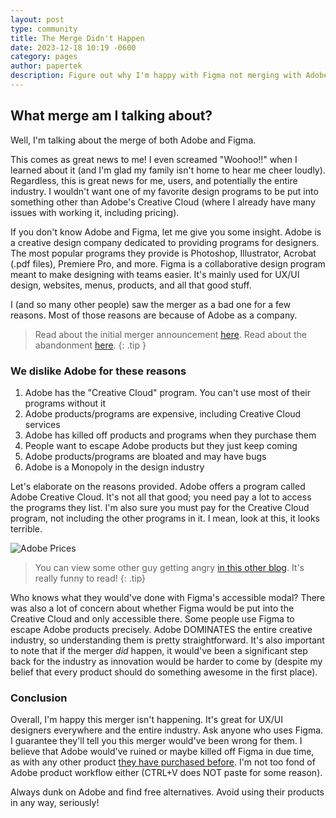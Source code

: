 ```yaml
---
layout: post
type: community
title: The Merge Didn't Happen
date: 2023-12-18 10:19 -0600
category: pages
author: papertek
description: Figure out why I'm happy with Figma not merging with Adobe
---
```


## What merge am I talking about?

Well, I'm talking about the merge of both Adobe and Figma.

This comes as great news to me! I even screamed "Woohoo!!" when I learned about it (and I'm glad my family isn't home to hear me cheer loudly). Regardless, this is great news for me, users, and potentially the entire industry. I wouldn't want one of my favorite design programs to be put into something other than Adobe's Creative Cloud (where I already have many issues with working it, including pricing).

If you don't know Adobe and Figma, let me give you some insight. Adobe is a creative design company dedicated to providing programs for designers. The most popular programs they provide is Photoshop, Illustrator, Acrobat (.pdf files), Premiere Pro, and more. Figma is a collaborative design program meant to make designing with teams easier. It's mainly used for UX/UI design, websites, menus, products, and all that good stuff.

I (and so many other people) saw the merger as a bad one for a few reasons. Most of those reasons are because of Adobe as a company.

> Read about the initial merger announcement [here](https://www.figma.com/blog/a-new-collaboration-with-adobe/). Read about the abandonment [here](https://www.figma.com/blog/figma-adobe-abandon-proposed-merger/).
{: .tip }

### We dislike Adobe for these reasons

1. Adobe has the "Creative Cloud" program. You can't use most of their programs without it
1. Adobe products/programs are expensive, including Creative Cloud services
1. Adobe has killed off products and programs when they purchase them
1. People want to escape Adobe products but they just keep coming
1. Adobe products/programs are bloated and may have bugs
1. Adobe is a Monopoly in the design industry

Let's elaborate on the reasons provided. Adobe offers a program called Adobe Creative Cloud. It's not all that good; you need pay a lot to access the programs they list. I'm also sure you must pay for the Creative Cloud program, not including the other programs in it. I mean, look at this, it looks terrible.

![Adobe Prices](https://cdn.camellia.wiki/images/blogs/theydidntbuy/shitprice.png)

> You can view some other guy getting angry [in this other blog](https://davidthetornado.com/why-adobes-creative-cloud-is-fucking-shit/). It's really funny to read!
{: .tip}

Who knows what they would've done with Figma's accessible modal? There was also a lot of concern about whether Figma would be put into the Creative Cloud and only accessible there. Some people use Figma to escape Adobe products precisely. Adobe DOMINATES the entire creative industry, so understanding them is pretty straightforward. It's also important to note that if the merger *did* happen, it would've been a significant step back for the industry as innovation would be harder to come by (despite my belief that every product should do something awesome in the first place).

### Conclusion

Overall, I'm happy this merger isn't happening. It's great for UX/UI designers everywhere and the entire industry. Ask anyone who uses Figma. I guarantee they'll tell you this merger would've been wrong for them. I believe that Adobe would've ruined or maybe killed off Figma in due time, as with any other product [they have purchased before](https://en.wikipedia.org/wiki/Adobe_FreeHand). I'm not too fond of Adobe product workflow either (CTRL+V does NOT paste for some reason).

Always dunk on Adobe and find free alternatives. Avoid using their products in any way, seriously!
